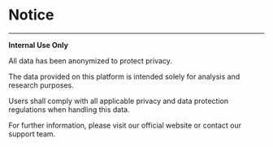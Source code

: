 # Notice

---




**Internal Use Only**

All data has been anonymized to protect privacy.

The data provided on this platform is intended solely for analysis and research purposes.

Users shall comply with all applicable privacy and data protection regulations when handling this data.

For further information, please visit our official website or contact our support team.
